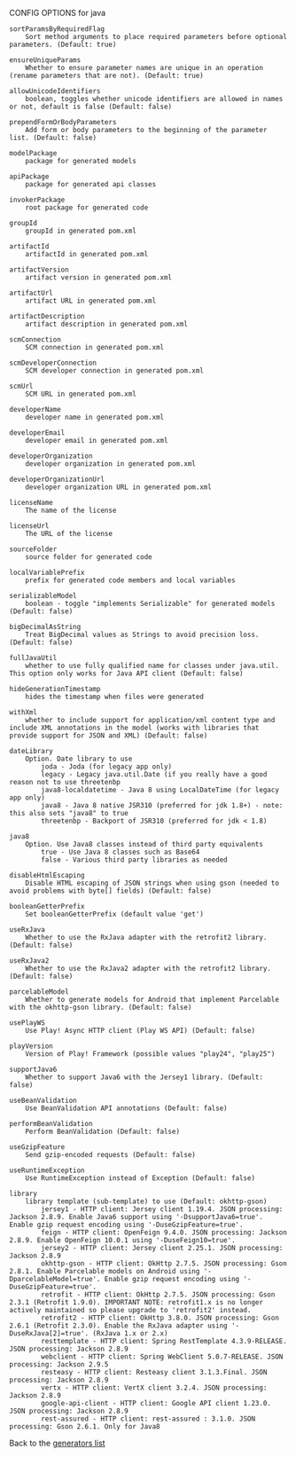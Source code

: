 
CONFIG OPTIONS for java

	sortParamsByRequiredFlag
	    Sort method arguments to place required parameters before optional parameters. (Default: true)

	ensureUniqueParams
	    Whether to ensure parameter names are unique in an operation (rename parameters that are not). (Default: true)

	allowUnicodeIdentifiers
	    boolean, toggles whether unicode identifiers are allowed in names or not, default is false (Default: false)

	prependFormOrBodyParameters
	    Add form or body parameters to the beginning of the parameter list. (Default: false)

	modelPackage
	    package for generated models

	apiPackage
	    package for generated api classes

	invokerPackage
	    root package for generated code

	groupId
	    groupId in generated pom.xml

	artifactId
	    artifactId in generated pom.xml

	artifactVersion
	    artifact version in generated pom.xml

	artifactUrl
	    artifact URL in generated pom.xml

	artifactDescription
	    artifact description in generated pom.xml

	scmConnection
	    SCM connection in generated pom.xml

	scmDeveloperConnection
	    SCM developer connection in generated pom.xml

	scmUrl
	    SCM URL in generated pom.xml

	developerName
	    developer name in generated pom.xml

	developerEmail
	    developer email in generated pom.xml

	developerOrganization
	    developer organization in generated pom.xml

	developerOrganizationUrl
	    developer organization URL in generated pom.xml

	licenseName
	    The name of the license

	licenseUrl
	    The URL of the license

	sourceFolder
	    source folder for generated code

	localVariablePrefix
	    prefix for generated code members and local variables

	serializableModel
	    boolean - toggle "implements Serializable" for generated models (Default: false)

	bigDecimalAsString
	    Treat BigDecimal values as Strings to avoid precision loss. (Default: false)

	fullJavaUtil
	    whether to use fully qualified name for classes under java.util. This option only works for Java API client (Default: false)

	hideGenerationTimestamp
	    hides the timestamp when files were generated

	withXml
	    whether to include support for application/xml content type and include XML annotations in the model (works with libraries that provide support for JSON and XML) (Default: false)

	dateLibrary
	    Option. Date library to use
	        joda - Joda (for legacy app only)
	        legacy - Legacy java.util.Date (if you really have a good reason not to use threetenbp
	        java8-localdatetime - Java 8 using LocalDateTime (for legacy app only)
	        java8 - Java 8 native JSR310 (preferred for jdk 1.8+) - note: this also sets "java8" to true
	        threetenbp - Backport of JSR310 (preferred for jdk < 1.8)

	java8
	    Option. Use Java8 classes instead of third party equivalents
	        true - Use Java 8 classes such as Base64
	        false - Various third party libraries as needed

	disableHtmlEscaping
	    Disable HTML escaping of JSON strings when using gson (needed to avoid problems with byte[] fields) (Default: false)

	booleanGetterPrefix
	    Set booleanGetterPrefix (default value 'get')

	useRxJava
	    Whether to use the RxJava adapter with the retrofit2 library. (Default: false)

	useRxJava2
	    Whether to use the RxJava2 adapter with the retrofit2 library. (Default: false)

	parcelableModel
	    Whether to generate models for Android that implement Parcelable with the okhttp-gson library. (Default: false)

	usePlayWS
	    Use Play! Async HTTP client (Play WS API) (Default: false)

	playVersion
	    Version of Play! Framework (possible values "play24", "play25")

	supportJava6
	    Whether to support Java6 with the Jersey1 library. (Default: false)

	useBeanValidation
	    Use BeanValidation API annotations (Default: false)

	performBeanValidation
	    Perform BeanValidation (Default: false)

	useGzipFeature
	    Send gzip-encoded requests (Default: false)

	useRuntimeException
	    Use RuntimeException instead of Exception (Default: false)

	library
	    library template (sub-template) to use (Default: okhttp-gson)
	        jersey1 - HTTP client: Jersey client 1.19.4. JSON processing: Jackson 2.8.9. Enable Java6 support using '-DsupportJava6=true'. Enable gzip request encoding using '-DuseGzipFeature=true'.
	        feign - HTTP client: OpenFeign 9.4.0. JSON processing: Jackson 2.8.9. Enable OpenFeign 10.0.1 using '-DuseFeign10=true'.
	        jersey2 - HTTP client: Jersey client 2.25.1. JSON processing: Jackson 2.8.9
	        okhttp-gson - HTTP client: OkHttp 2.7.5. JSON processing: Gson 2.8.1. Enable Parcelable models on Android using '-DparcelableModel=true'. Enable gzip request encoding using '-DuseGzipFeature=true'.
	        retrofit - HTTP client: OkHttp 2.7.5. JSON processing: Gson 2.3.1 (Retrofit 1.9.0). IMPORTANT NOTE: retrofit1.x is no longer actively maintained so please upgrade to 'retrofit2' instead.
	        retrofit2 - HTTP client: OkHttp 3.8.0. JSON processing: Gson 2.6.1 (Retrofit 2.3.0). Enable the RxJava adapter using '-DuseRxJava[2]=true'. (RxJava 1.x or 2.x)
	        resttemplate - HTTP client: Spring RestTemplate 4.3.9-RELEASE. JSON processing: Jackson 2.8.9
	        webclient - HTTP client: Spring WebClient 5.0.7-RELEASE. JSON processing: Jackson 2.9.5
	        resteasy - HTTP client: Resteasy client 3.1.3.Final. JSON processing: Jackson 2.8.9
	        vertx - HTTP client: VertX client 3.2.4. JSON processing: Jackson 2.8.9
	        google-api-client - HTTP client: Google API client 1.23.0. JSON processing: Jackson 2.8.9
	        rest-assured - HTTP client: rest-assured : 3.1.0. JSON processing: Gson 2.6.1. Only for Java8

Back to the [generators list](README.md)
